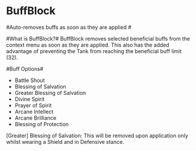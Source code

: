 # BuffBlock
#Auto-removes buffs as soon as they are applied #

#What is BuffBlock?#
BuffBlock removes selected beneficial buffs from the context menu as soon as they are applied.
This also has the added advantage of preventing the Tank from reaching the beneficial buff limit (32).

#Buff Options#  
- Battle Shout
- Blessing of Salvation
- Greater Blessing of Salvation
- Divine Spirit
- Prayer of Spirit
- Arcane Intellect
- Arcane Brilliance
- Blessing of Protection

[Greater] Blessing of Salvation: This will be removed upon application only whilst wearing a Shield and in Defensive stance. 